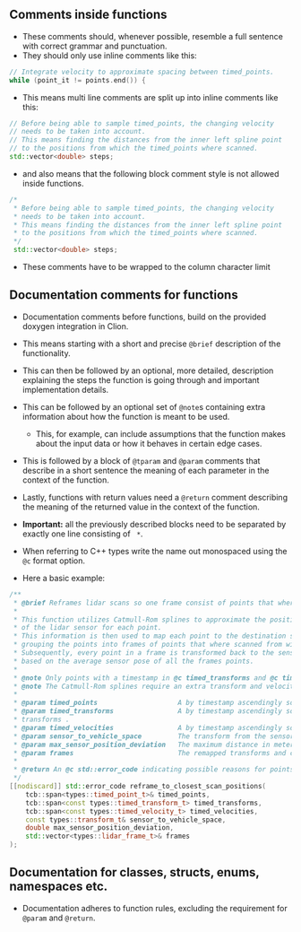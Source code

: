 ## Comments inside functions

- These comments should, whenever possible, resemble a full sentence with correct grammar and punctuation.
- They should only use inline comments like this:
```c++
// Integrate velocity to approximate spacing between timed_points.  
while (point_it != points.end()) {
```
- This means multi line comments are split up into inline comments like this:
```c++
// Before being able to sample timed_points, the changing velocity  
// needs to be taken into account.
// This means finding the distances from the inner left spline point  
// to the positions from which the timed_points where scanned.  
std::vector<double> steps;
```
- and also means that the following block comment style is not allowed inside functions.
```c++
/*
 * Before being able to sample timed_points, the changing velocity  
 * needs to be taken into account.
 * This means finding the distances from the inner left spline point  
 * to the positions from which the timed_points where scanned.  
 */
 std::vector<double> steps;
```
- These comments have to be wrapped to the column character limit

## Documentation comments for functions
- Documentation comments before functions, build on the provided doxygen integration in Clion.
- This means starting with a short and precise `@brief` description of the functionality.
- This can then be followed by an optional, more detailed, description explaining the steps the function is going through and important implementation details.
- This can be followed by an optional set of `@note`s containing extra information about how the function is meant to be used.
	- This, for example, can include assumptions that the function makes about the input data or how it behaves in certain edge cases.
- This is followed by a block of `@tparam` and `@param` comments that describe in a short sentence the meaning of each parameter in the context of the function.
- Lastly, functions with return values need a `@return` comment describing the meaning of the returned value in the context of the function.
- **Important:** all the previously described blocks need to be separated by exactly one line consisting of ` *`.
- When referring to C++ types write the name out monospaced using the `@c` format option.

- Here a basic example:
```c++
/**
 * @brief Reframes lidar scans so one frame consist of points that where scanned from within a given radius.
 *
 * This function utilizes Catmull-Rom splines to approximate the positions, rotations and velocities
 * of the lidar sensor for each point.
 * This information is then used to map each point to the destination space,
 * grouping the points into frames of points that where scanned from within the given radius.
 * Subsequently, every point in a frame is transformed back to the sensor space
 * based on the average sensor pose of all the frames points.
 *
 * @note Only points with a timestamp in @c timed_transforms and @c timed_transforms are transformed.
 * @note The Catmull-Rom splines require an extra transform and velocity data point before and after the points.
 *
 * @param timed_points                    A by timestamp ascendingly sorted range of timed points to be remapped.
 * @param timed_transforms                A by timestamp ascendingly sorted range of timed tram to destination space
 * transforms .
 * @param timed_velocities                A by timestamp ascendingly sorted range of timed velocities.
 * @param sensor_to_vehicle_space         The transform from the sensor to the vehicle space.
 * @param max_sensor_position_deviation   The maximum distance in meters between scan positions in one frame.
 * @param frames                          The remapped transforms and corresponding point range.
 *
 * @return An @c std::error_code indicating possible reasons for points being omitted.
 */
[[nodiscard]] std::error_code reframe_to_closest_scan_positions(  
    tcb::span<types::timed_point_t>& timed_points,  
    tcb::span<const types::timed_transform_t> timed_transforms,  
    tcb::span<const types::timed_velocity_t> timed_velocities,  
    const types::transform_t& sensor_to_vehicle_space,  
    double max_sensor_position_deviation,  
    std::vector<types::lidar_frame_t>& frames  
);
 ```

## Documentation for classes, structs, enums, namespaces etc.
- Documentation adheres to function rules, excluding the requirement for `@param` and `@return`.
